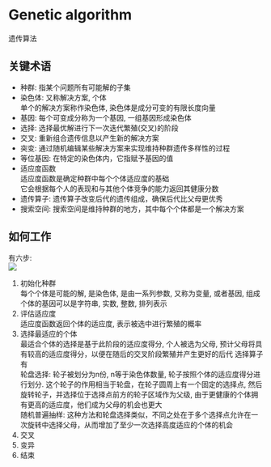 # Genetic algorithm

遗传算法

## 关键术语

- 种群: 指某个问题所有可能解的子集  
- 染色体: 又称解决方案, 个体  
单个的解决方案称作染色体, 染色体是成分可变的有限长度向量  
- 基因: 每个可变成分称为一个基因, 一组基因形成染色体  
- 选择: 选择最优解进行下一次迭代繁殖(交叉)的阶段  
- 交叉: 重新组合遗传信息以产生新的解决方案  
- 突变: 通过随机编辑某些解决方案来实现维持种群遗传多样性的过程  
- 等位基因: 在特定的染色体内，它指赋予基因的值  
- 适应度函数  
适应度函数是确定种群中每个个体适应度的基础  
它会根据每个人的表现和与其他个体竞争的能力返回其健康分数  
- 遗传算子: 遗传算子改变后代的遗传组成，确保后代比父母更优秀  
- 搜索空间: 搜索空间是维持种群的地方，其中每个个体都是一个解决方案  

## 如何工作

有六步:  
![](https://miro.medium.com/v2/resize:fit:720/format:webp/0*qKBtO26IYFhf0arU.jpg)

1. 初始化种群  
   每个个体是可能的解, 是染色体, 是由一系列参数, 又称为变量, 或者基因, 组成个体的基因可以是字符串, 实数, 整数, 排列表示  
3. 评估适应度  
   适应度函数返回个体的适应度, 表示被选中进行繁殖的概率  
5. 选择最适应的个体  
   最适合个体的选择是基于此阶段的适应度得分, 个人被选为父母, 预计父母将具有较高的适应度得分，以便在随后的交叉阶段繁殖并产生更好的后代
   选择算子有  
   轮盘选择: 轮子被划分为n份, n等于染色体数量, 轮子按照个体的适应度得分进行划分. 这个轮子的作用相当于轮盘，在轮子圆周上有一个固定的选择点, 然后旋转轮子，并选择位于选择点前方的轮子区域作为父级, 由于更健康的个体拥有更高的适应度，他们成为父母的机会也更大  
   随机普遍抽样: 这种方法和轮盘选择类似，不同之处在于多个选择点允许在一次旋转中选择父母，从而增加了至少一次选择高度适应的个体的机会  
7. 交叉
8. 变异
9. 结束
